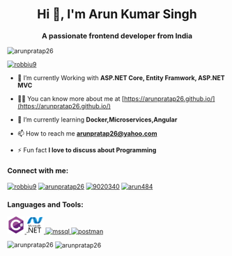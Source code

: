 <h1 align="center">Hi 👋, I'm Arun Kumar Singh</h1>
<h3 align="center">A passionate frontend developer from India</h3>

<p align="left"> <img src="https://komarev.com/ghpvc/?username=arunpratap26&label=Profile%20views&color=0e75b6&style=flat" alt="arunpratap26" /> </p>

<p align="left"> <a href="https://twitter.com/robbiu9" target="blank"><img src="https://img.shields.io/twitter/follow/robbiu9?logo=twitter&style=for-the-badge" alt="robbiu9" /></a> </p>

- 🔭 I’m currently Working with **ASP.NET Core, Entity Framwork, ASP.NET MVC**

- 👨‍💻 You can know more about me at [https://arunpratap26.github.io/](https://arunpratap26.github.io/)

- 🌱 I’m currently learning **Docker,Microservices,Angular**

- 📫 How to reach me **arunpratap26@yahoo.com**

- ⚡ Fun fact **I love to discuss about Programming**

<h3 align="left">Connect with me:</h3>
<p align="left">
<a href="https://twitter.com/robbiu9" target="blank"><img align="center" src="https://cdn.jsdelivr.net/npm/simple-icons@3.0.1/icons/twitter.svg" alt="robbiu9" height="30" width="40" /></a>
<a href="https://linkedin.com/in/arunpratap26" target="blank"><img align="center" src="https://cdn.jsdelivr.net/npm/simple-icons@3.0.1/icons/linkedin.svg" alt="arunpratap26" height="30" width="40" /></a>
<a href="https://stackoverflow.com/users/9020340" target="blank"><img align="center" src="https://cdn.jsdelivr.net/npm/simple-icons@3.0.1/icons/stackoverflow.svg" alt="9020340" height="30" width="40" /></a>
<a href="https://fb.com/arun484" target="blank"><img align="center" src="https://cdn.jsdelivr.net/npm/simple-icons@3.0.1/icons/facebook.svg" alt="arun484" height="30" width="40" /></a>
</p>

<h3 align="left">Languages and Tools:</h3>
<p align="left"> <a href="https://www.w3schools.com/cs/" target="_blank"> <img src="https://raw.githubusercontent.com/devicons/devicon/master/icons/csharp/csharp-original.svg" alt="csharp" width="40" height="40"/> </a> <a href="https://dotnet.microsoft.com/" target="_blank"> <img src="https://raw.githubusercontent.com/devicons/devicon/master/icons/dot-net/dot-net-original-wordmark.svg" alt="dotnet" width="40" height="40"/> </a> <a href="https://www.microsoft.com/en-us/sql-server" target="_blank"> <img src="https://cdn.worldvectorlogo.com/logos/microsoft-sql-server.svg" alt="mssql" width="40" height="40"/> </a> <a href="https://postman.com" target="_blank"> <img src="https://www.vectorlogo.zone/logos/getpostman/getpostman-icon.svg" alt="postman" width="40" height="40"/> </a> </p>

<p><img align="left" src="https://github-readme-stats.vercel.app/api/top-langs?username=arunpratap26&show_icons=true&locale=en&layout=compact" alt="arunpratap26" /></p>

<p>&nbsp;<img align="center" src="https://github-readme-stats.vercel.app/api?username=arunpratap26&show_icons=true&locale=en" alt="arunpratap26" /></p>

